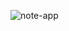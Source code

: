 ![note-app](https://github.com/realmintech/note-app/assets/106162296/9e3ec6c7-ff1e-46dd-9d19-75ced8d1bde3)
